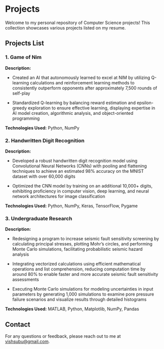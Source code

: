 # Projects
Welcome to my personal repository of Computer Science projects! This collection showcases various projects listed on my resume.

## Projects List
### 1. Game of Nim

**Description:**

* Created an AI that autonomously learned to excel at NIM by utilizing Q-learning calculations and reinforcement learning methods to consistently outperform opponents after approximately 7,500 rounds of self-play

* Standardized Q-learning by balancing reward estimation and epsilon-greedy exploration to ensure effective learning, displaying expertise in AI model creation, algorithmic analysis, and object-oriented programming

**Technologies Used:** Python, NumPy

### 2. Handwritten Digit Recognition

**Description:**

* Developed a robust handwritten digit recognition model using Convolutional Neural Networks (CNNs) with pooling and flattening techniques to achieve an estimated 98% accuracy on the MNIST dataset with over 60,000 digits

* Optimized the CNN model by training on an additional 10,000+ digits, exhibiting proficiency in computer vision, deep learning, and neural network architectures for image classification

**Technologies Used:** Python, NumPy, Keras, TensorFlow, Pygame

### 3. Undergraduate Research

**Description:**

* Redesigning a program to increase seismic fault sensitivity screening by calculating principal stresses, plotting Mohr’s circles, and performing Monte Carlo simulations, facilitating probabilistic seismic hazard analysis

* Integrating vectorized calculations using efficient mathematical operations and list comprehension, reducing computation time by around 80% to enable faster and more accurate seismic fault sensitivity assessments

* Executing Monte Carlo simulations for modeling uncertainties in input parameters by generating 1,000 simulations to examine pore pressure failure scenarios and visualize results through detailed histograms

**Technologies Used:** MATLAB, Python, Matplotlib, NumPy, Pandas


## Contact
For any questions or feedback, please reach out to me at vishsubu@gmail.com.

